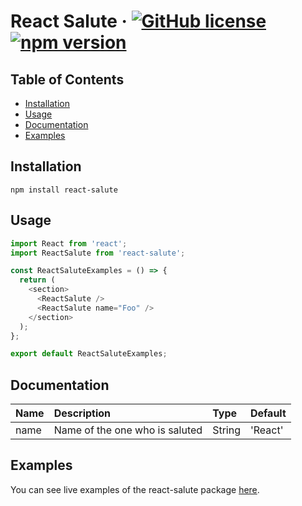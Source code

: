 # React Salute &middot; [![GitHub license](https://img.shields.io/badge/license-MIT-blue.svg)](https://github.com/fedoryakubovich/react-salute/blob/master/LICENSE) [![npm version](https://img.shields.io/npm/v/react-salute.svg?style=flat)](https://www.npmjs.com/package/react-salute)

## Table of Contents

- [Installation](#installation)
- [Usage](#usage)
- [Documentation](#documentation)
- [Examples](#examples)

## Installation

`npm install react-salute`

## Usage

```javascript
import React from 'react';
import ReactSalute from 'react-salute';

const ReactSaluteExamples = () => {
  return (
    <section>
      <ReactSalute />
      <ReactSalute name="Foo" />
    </section>
  );
};

export default ReactSaluteExamples;
```

## Documentation

| Name | Description                    | Type   | Default |
| :--- | :----------------------------- | :----- | :------ |
| name | Name of the one who is saluted | String | 'React' |

## Examples

You can see live examples of the react-salute package [here](https://react-salute.herokuapp.com/).
